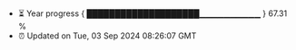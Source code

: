 - ⏳ Year progress { ████████████████████▁▁▁▁▁▁▁▁▁▁ } 67.31 %
- ⏰ Updated on Tue, 03 Sep 2024 08:26:07 GMT

